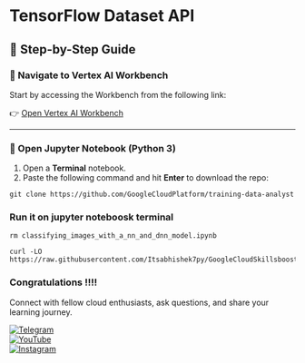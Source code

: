 # TensorFlow Dataset API

## 🚀 Step-by-Step Guide

### 🔗 Navigate to **Vertex AI Workbench**
Start by accessing the Workbench from the following link:

👉 [Open Vertex AI Workbench](https://console.cloud.google.com/vertex-ai/workbench/instances?)

---

### 📘 Open Jupyter Notebook (Python 3)

1. Open a **Terminal** notebook.
2. Paste the following command and hit  **Enter** to download the repo:
```
git clone https://github.com/GoogleCloudPlatform/training-data-analyst
```

### Run it on jupyter noteboosk terminal

```
rm classifying_images_with_a_nn_and_dnn_model.ipynb

curl -LO https://raw.githubusercontent.com/Itsabhishek7py/GoogleCloudSkillsboost/refs/heads/main/Classifying%20Images%20with%20a%20NN%20and%20DNN%20Model/classifying_images_with_a_nn_and_dnn_model.ipynb
```


### Congratulations !!!!

Connect with fellow cloud enthusiasts, ask questions, and share your learning journey.  

[![Telegram](https://img.shields.io/badge/Telegram_Group-2CA5E0?style=for-the-badge&logo=telegram&logoColor=white)](https://t.me/+gBcgRTlZLyM4OGI1)  
[![YouTube](https://img.shields.io/badge/Subscribe-FF0000?style=for-the-badge&logo=youtube&logoColor=white)](https://www.youtube.com/@drabhishek.5460?sub_confirmation=1)  
[![Instagram](https://img.shields.io/badge/Follow-%23E4405F?style=for-the-badge&logo=instagram&logoColor=white)](https://www.instagram.com/drabhishek.5460/) 
